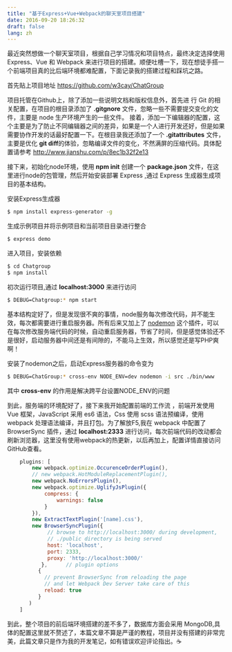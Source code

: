 ```yaml
---
title: "基于Express+Vue+Webpack的聊天室项目搭建"
date: 2016-09-20 18:26:32
draft: false
lang: zh
---
```



最近突然想做一个聊天室项目，根据自己学习情况和项目特点，最终决定选择使用 Express、Vue 和 Webpack 来进行项目的搭建。顺便吐槽一下，现在想徒手搭一个前端项目真的比后端环境都难配置，下面记录我的搭建过程和踩坑之路。

首先贴上项目地址 https://github.com/w3cay/ChatGroup

项目托管在Github上，除了添加一些说明文档和版权信息外，首先进 行 Git 的相关配置，在项目的根目录添加了 **.gitgnore** 文件，忽略一些不需要提交变化的文件，主要是 node 生产环境产生的一些文件。
接着，添加一下编辑器的配置，这个主要是为了防止不同编辑器之间的差异，如果是一个人进行开发还好，但是如果需要协作开发的话最好配置一下。在根目录我还添加了一个 **.gitattributes** 文件，主要是优化 **git diff**的体验，忽略编译文件的变化，不然满屏的压缩代码。具体配置请参考 http://www.jianshu.com/p/8ec1b32f2e13 

接下来，初始化node环境，使用 **npm init** 创建一个 **package.json** 文件，在这里进行node的包管理，然后开始安装部署 Express ,通过 Express 生成器生成项目的基本结构。

安装Express生成器

``` bash
$ npm install express-generator -g 
```

生成示例项目并将示例项目和当前项目目录进行整合

``` bash
$ express demo
```

进入项目，安装依赖

``` bash
$ cd Chatgroup
$ npm install
```

初次运行项目,通过 **localhost:3000** 来进行访问

``` bash
$ DEBUG=Chatgroup:* npm start
```

基本结构定好了，但是发现很不爽的事情，node服务每次修改代码，并不能生效，每次都需要进行重启服务器。所有后来又加上了 [nodemon][1] 这个插件，可以在每次修改服务端代码的时候，自动重启服务器，节省了时间，但是感觉体验还不是很好，启动服务器中间还是有间隙的，不能马上生效，所以感觉还是写PHP爽啊！

安装了nodemon之后，启动Express服务器的命令变为

``` bash
$ DEBUG=ChatGroup:* cross-env NODE_ENV=dev nodemon -i src ./bin/www
```

其中 **cross-env** 的作用是解决跨平台设置NODE_ENV的问题

到此，服务端的环境配好了，接下来我开始配置前端的工作流 ，前端开发使用 Vue 框架，JavaScript 采用 es6 语法，Css 使用 scss 语法预编译，使用 webpack 处理语法编译，并且打包。为了解放F5,我在 webpack 中配置了 BrowserSync 插件，通过 **localhost:2333** 进行访问，每次前端代码的改动都会刷新浏览器，这里没有使用webpack的热更新，以后再加上，配置详情直接访问GitHub查看。

``` js
    plugins: [
        new webpack.optimize.OccurenceOrderPlugin(),
        // new webpack.HotModuleReplacementPlugin(),
        new webpack.NoErrorsPlugin(),
        new webpack.optimize.UglifyJsPlugin({
            compress: {
                warnings: false
            }
        }),
        new ExtractTextPlugin('[name].css'), 
        new BrowserSyncPlugin({
             // browse to http://localhost:3000/ during development,
             // ./public directory is being served
             host: 'localhost',
             port: 2333,
             proxy: 'http://localhost:3000/'
           },      // plugin options
          {
            // prevent BrowserSync from reloading the page
            // and let Webpack Dev Server take care of this
            reload: true
          }
       )
    ]
```

到此，整个项目的前后端环境搭建的差不多了，数据库方面会采用 MongoDB,具体的配置这里就不赘述了，本篇文章不算是严谨的教程，项目并没有搭建的非常完美，此篇文章只是作为我的开发笔记，如有错误欢迎评论指出。☕️


  [1]: http://nodemon.io/